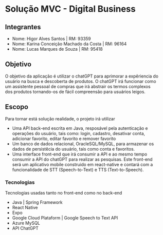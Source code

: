 <h1>Solução MVC - Digital Business</h1>

<h2>Integrantes</h2>
<ul>
    <li>Nome: Higor Alves Santos | RM: 93359</li>
    <li>Nome: Karina Conceição Machado da Costa | RM: 96164</li>
    <li>Nome: Lucas Marques de Souza | RM: 95418</li>
</ul>

<h2>Objetivo</h2>
<p>O objetivo da aplicação é utilizar o chatGPT para 
aprimorar a expêriencia do usuário na busca e descoberta 
de produtos. O chatGPT irá funcionar como um 
assistente pessoal de compras que irá abstrair os termos 
complexos dos produtos tornando-os de fácil compreensão para
usuários leigos.</p>

<h2>Escopo</h2>
<p>Para tornar está solução realidade, o projeto irá utilizar</p>
<ul>
    <li>Uma API back-end escrita em Java, resposável pela autenticação e operações do 
        usuário, tais como: login, cadastro, desativar conta,
        adicionar favorito, editar favorito e remover favorito
    </li>
    <li>Um banco de dados relacional, OracleSQL/MySQL, para armazenar
        os dados de persistêcia do usuário, tais como conta e favoritos.
    </li>
    <li>Uma interface front-end que irá consumir a API e ao mesmo 
        tempo consumir a API do chatGPT para realizar as pesquisas.
        Este front-end será um aplicativo mobile construido em 
        react-native e contará com a funcionalidade de STT (Speech-to-Text)
        e TTS (Text-to-Speech).
    </li>
</ul>

<h3>Tecnologias</h3>
<p>Tecnologias usadas tanto no front-end como no back-end</p>
<ul>
    <li>Java | Spring Framework</li>
    <li>React Native</li>
    <li>Expo</li>
    <li>Google Cloud Plataform | Google Speech to Text API</li>
    <li>Azure MySQL</li>
    <li>API ChatGPT</li>
</ul>



